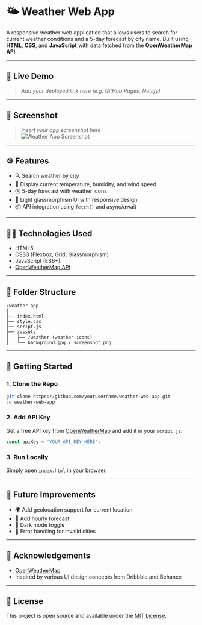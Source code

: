 
# 🌤️ Weather Web App

A responsive weather web application that allows users to search for current weather conditions and a 5-day forecast by city name. Built using **HTML**, **CSS**, and **JavaScript** with data fetched from the **OpenWeatherMap API**.

---

## 🔗 Live Demo

> _Add your deployed link here (e.g. GitHub Pages, Netlify)_

---

## 📸 Screenshot

> _Insert your app screenshot here_  
![Weather App Screenshot](./assets/screenshot.png)

---

## ⚙️ Features

- 🔍 Search weather by city
- 📍 Display current temperature, humidity, and wind speed
- 🕒 5-day forecast with weather icons
- 🌙 Light glassmorphism UI with responsive design
- 📦 API integration using `fetch()` and async/await

---

## 🧑‍💻 Technologies Used

- HTML5
- CSS3 (Flexbox, Grid, Glassmorphism)
- JavaScript (ES6+)
- [OpenWeatherMap API](https://openweathermap.org/api)

---

## 📁 Folder Structure

```
/weather-app
│
├── index.html
├── style.css
├── script.js
├── /assets
│   ├── /weather (weather icons)
│   └── background.jpg / screenshot.png
```

---

## 🚀 Getting Started

### 1. Clone the Repo

```bash
git clone https://github.com/yourusername/weather-web-app.git
cd weather-web-app
```

### 2. Add API Key

Get a free API key from [OpenWeatherMap](https://openweathermap.org/api) and add it in your `script.js`:

```js
const apiKey = 'YOUR_API_KEY_HERE';
```

### 3. Run Locally

Simply open `index.html` in your browser.

---

## 📌 Future Improvements

- 🌍 Add geolocation support for current location
- 📅 Add hourly forecast
- 🌙 Dark mode toggle
- 🔔 Error handling for invalid cities

---

## 🙌 Acknowledgements

- [OpenWeatherMap](https://openweathermap.org/)
- Inspired by various UI design concepts from Dribbble and Behance

---

## 📄 License

This project is open source and available under the [MIT License](LICENSE).
